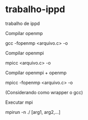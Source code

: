# trabalho-ippd
trabalho de ippd

Compilar openmp

gcc -fopenmp <arquivo.c> -o <nomedasaida>

Compilar openmpi

mpicc <arquivo.c> -o <nomedasaida>

Compilar openmpi + openmp

mpicc -fopenmp <arquivo.c> -o <nomedasaida>

(Considerando como wrapper o gcc)

Executar mpi

mpirun -n <numerodeprocessos> ./<nomedoexecgerado> [arg1, arg2,...]
